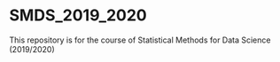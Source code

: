 # SMDS_2019_2020
This repository is for the course of Statistical Methods for Data Science (2019/2020)
